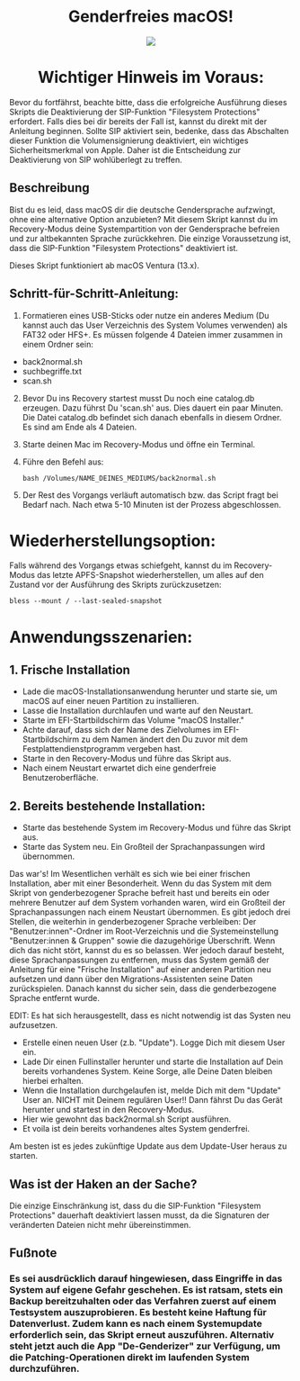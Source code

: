 <h1 align="center">Genderfreies macOS!</h1>


<p align="center">
  <img src="https://user-images.githubusercontent.com/98193439/276884315-3c3efadf-b1a6-452e-b09a-eda1ff3a3eb8.png">
</p>

<h1 align="center">Wichtiger Hinweis im Voraus:</h1>
Bevor du fortfährst, beachte bitte, dass die erfolgreiche Ausführung dieses Skripts die Deaktivierung der SIP-Funktion "Filesystem Protections" erfordert. Falls dies bei dir bereits der Fall ist, kannst du direkt mit der Anleitung beginnen. Sollte SIP aktiviert sein, bedenke, dass das Abschalten dieser Funktion die Volumensignierung deaktiviert, ein wichtiges Sicherheitsmerkmal von Apple. Daher ist die Entscheidung zur Deaktivierung von SIP wohlüberlegt zu treffen.

## Beschreibung
Bist du es leid, dass macOS dir die deutsche Gendersprache aufzwingt, ohne eine alternative Option anzubieten? Mit diesem Skript kannst du im Recovery-Modus deine Systempartition von der Gendersprache befreien und zur altbekannten Sprache zurückkehren. Die einzige Voraussetzung ist, dass die SIP-Funktion "Filesystem Protections" deaktiviert ist. 

Dieses Skript funktioniert ab macOS Ventura (13.x).

## Schritt-für-Schritt-Anleitung:
1. Formatieren eines USB-Sticks oder nutze ein anderes Medium (Du kannst auch das User Verzeichnis des System Volumes verwenden) als FAT32 oder HFS+. Es müssen folgende 4 Dateien immer zusammen in einem Ordner sein:

- back2normal.sh
- suchbegriffe.txt
- scan.sh
  
2. Bevor Du ins Recovery startest musst Du noch eine catalog.db erzeugen. Dazu führst Du 'scan.sh' aus. Dies dauert ein paar Minuten. Die Datei catalog.db befindet sich danach ebenfalls in diesem Ordner. Es sind am Ende als 4 Dateien.
3. Starte deinen Mac im Recovery-Modus und öffne ein Terminal.
4. Führe den Befehl aus:
   

       bash /Volumes/NAME_DEINES_MEDIUMS/back2normal.sh
   

5. Der Rest des Vorgangs verläuft automatisch bzw. das Script fragt bei Bedarf nach. Nach etwa 5-10 Minuten ist der Prozess abgeschlossen.

# Wiederherstellungsoption:
Falls während des Vorgangs etwas schiefgeht, kannst du im Recovery-Modus das letzte APFS-Snapshot wiederherstellen, um alles auf den Zustand vor der Ausführung des Skripts zurückzusetzen:

    bless --mount / --last-sealed-snapshot

# Anwendungsszenarien:

## 1. Frische Installation
- Lade die macOS-Installationsanwendung herunter und starte sie, um macOS auf einer neuen Partition zu installieren.
- Lasse die Installation durchlaufen und warte auf den Neustart.
- Starte im EFI-Startbildschirm das Volume "macOS Installer."
- Achte darauf, dass sich der Name des Zielvolumes im EFI-Startbildschirm zu dem Namen ändert den Du zuvor mit dem Festplattendienstprogramm vergeben hast.
- Starte in den Recovery-Modus und führe das Skript aus.
- Nach einem Neustart erwartet dich eine genderfreie Benutzeroberfläche.

## 2. Bereits bestehende Installation: 
- Starte das bestehende System im Recovery-Modus und führe das Skript aus.
- Starte das System neu. Ein Großteil der Sprachanpassungen wird übernommen.

Das war's! Im Wesentlichen verhält es sich wie bei einer frischen Installation, aber mit einer Besonderheit. Wenn du das System mit dem Skript von genderbezogener Sprache befreit hast und bereits ein oder mehrere Benutzer auf dem System vorhanden waren, wird ein Großteil der Sprachanpassungen nach einem Neustart übernommen. Es gibt jedoch drei Stellen, die weiterhin in genderbezogener Sprache verbleiben: Der "Benutzer:innen"-Ordner im Root-Verzeichnis und die Systemeinstellung "Benutzer:innen & Gruppen" sowie die dazugehörige Überschrift. Wenn dich das nicht stört, kannst du es so belassen. Wer jedoch darauf besteht, diese Sprachanpassungen zu entfernen, muss das System gemäß der Anleitung für eine "Frische Installation" auf einer anderen Partition neu aufsetzen und dann über den Migrations-Assistenten seine Daten zurückspielen. Danach kannst du sicher sein, dass die genderbezogene Sprache entfernt wurde.

EDIT:
Es hat sich herausgestellt, dass es nicht notwendig ist das Systen neu aufzusetzen. 
- Erstelle einen neuen User (z.b. "Update"). Logge Dich mit diesem User ein.
- Lade Dir einen Fullinstaller herunter und starte die Installation auf Dein bereits vorhandenes System. Keine Sorge, alle Deine Daten bleiben hierbei erhalten.
- Wenn die Installation durchgelaufen ist, melde Dich mit dem "Update" User an. NICHT mit Deinem regulären User!! Dann fährst Du das Gerät herunter und startest in den Recovery-Modus.
- Hier wie gewohnt das back2normal.sh Script ausführen.
- Et voila ist dein bereits vorhandenes altes System genderfrei.

Am besten ist es jedes zukünftige Update aus dem Update-User heraus zu starten. 

## Was ist der Haken an der Sache?
Die einzige Einschränkung ist, dass du die SIP-Funktion "Filesystem Protections" dauerhaft deaktiviert lassen musst, da die Signaturen der veränderten Dateien nicht mehr übereinstimmen.

## Fußnote
### Es sei ausdrücklich darauf hingewiesen, dass Eingriffe in das System auf eigene Gefahr geschehen. Es ist ratsam, stets ein Backup bereitzuhalten oder das Verfahren zuerst auf einem Testsystem auszuprobieren. Es besteht keine Haftung für Datenverlust. Zudem kann es nach einem Systemupdate erforderlich sein, das Skript erneut auszuführen. Alternativ steht jetzt auch die App "De-Genderizer" zur Verfügung, um die Patching-Operationen direkt im laufenden System durchzuführen.


